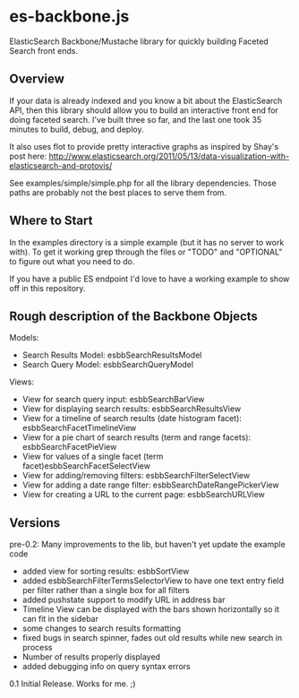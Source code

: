 es-backbone.js
==============

ElasticSearch Backbone/Mustache library for quickly building Faceted Search front ends.

Overview
--------

If your data is already indexed and you know a bit about the ElasticSearch API, then this library should allow you to build an interactive front end for doing faceted search. I've built three so far, and the last one took 35 minutes to build, debug, and deploy.

It also uses flot to provide pretty interactive graphs as inspired by Shay's post here: 
http://www.elasticsearch.org/2011/05/13/data-visualization-with-elasticsearch-and-protovis/

See examples/simple/simple.php for all the library dependencies. Those paths are probably not the best places to serve them from.

Where to Start
--------------

In the examples directory is a simple example (but it has no server to work with). To get it working grep through the files or "TODO" and "OPTIONAL" to figure out what you need to do.

If you have a public ES endpoint I'd love to have a working example to show off in this repository.


Rough description of the Backbone Objects
-----------------------------------------

Models:
- Search Results Model: esbbSearchResultsModel
- Search Query Model: esbbSearchQueryModel

Views:
- View for search query input: esbbSearchBarView
- View for displaying search results: esbbSearchResultsView
- View for a timeline of search results (date histogram facet): esbbSearchFacetTimelineView
- View for a pie chart of search results (term and range facets): esbbSearchFacetPieView
- View for values of a single facet (term facet)esbbSearchFacetSelectView
- View for adding/removing filters: esbbSearchFilterSelectView
- View for adding a date range filter: esbbSearchDateRangePickerView
- View for creating a URL to the current page: esbbSearchURLView
 

Versions
--------

pre-0.2: Many improvements to the lib, but haven't yet update the example code
- added view for sorting results: esbbSortView
- added esbbSearchFilterTermsSelectorView to have one text entry field per filter rather than a single box for all filters
- added pushstate support to modify URL in address bar
- Timeline View can be displayed with the bars shown horizontally so it can fit in the sidebar
- some changes to search results formatting
- fixed bugs in search spinner, fades out old results while new search in process
- Number of results properly displayed
- added debugging info on query syntax errors

0.1 Initial Release. Works for me. ;)


